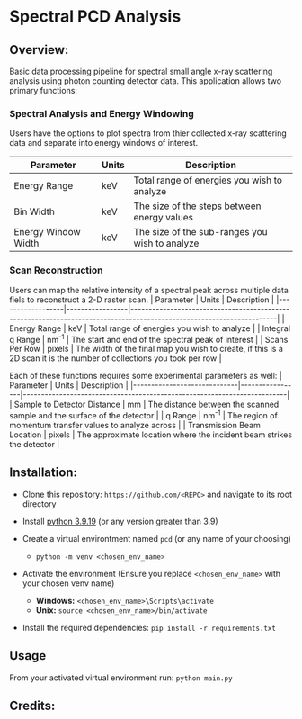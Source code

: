 # Spectral PCD Analysis

## Overview:
Basic data processing pipeline for spectral small angle x-ray scattering analysis using photon counting detector data.
This application allows two primary functions:

### Spectral Analysis and Energy Windowing
Users have the options to plot spectra from thier collected x-ray scattering data and separate into energy windows of interest.

| Parameter           | Units | Description                                    |
|---------------------|-------|------------------------------------------------|
| Energy Range        | keV   | Total range of energies you wish to analyze    |
| Bin Width           | keV   | The size of the steps between energy values    |
| Energy Window Width | keV   | The size of the sub-ranges you wish to analyze |

### Scan Reconstruction
Users can map the relative intensity of a spectral peak across multiple data fiels to reconstruct a 2-D raster scan.
| Parameter        | Units           | Description                                                                                                          |
|------------------|-----------------|----------------------------------------------------------------------------------------------------------------------|
| Energy Range     | keV             | Total range of energies you wish to analyze                                                                          |
| Integral q Range | nm<sup>-1</sup> | The start and end of the spectral peak of interest                                                                   |
| Scans Per Row    | pixels          | The width of the final map you wish to create, if this is a 2D scan it is the number of collections you took per row |


Each of these functions requires some experimental parameters as well:
| Parameter                   | Units           | Description                                                             |
|-----------------------------|-----------------|-------------------------------------------------------------------------|
| Sample to Detector Distance | mm              | The distance between the scanned sample and the surface of the detector |
| q Range                     | nm<sup>-1</sup> | The region of momentum transfer values to analyze across                |
| Transmission Beam Location  | pixels          | The approximate location where the incident beam strikes the detector   |






## Installation:
- Clone this repository: `https://github.com/<REPO>` and navigate to its root directory
- Install [python 3.9.19](https://www.python.org/downloads/release/python-3919/) (or any version greater than 3.9)
- Create a virtual environtment named `pcd` (or any name of your choosing) 
	- `python -m venv <chosen_env_name>`

- Activate the environment (Ensure you replace `<chosen_env_name>` with your chosen venv name)
	- **Windows:** `<chosen_env_name>\Scripts\activate`
	- **Unix:** `source <chosen_env_name>/bin/activate`

- Install the required dependencies: `pip install -r requirements.txt`


## Usage
From your activated virtual environment run: `python main.py`

## Credits:
